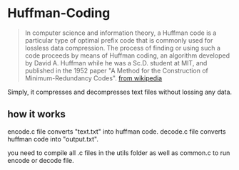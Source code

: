 # Huffman-Coding

> In computer science and information theory, a Huffman code is a particular type of optimal
  prefix code that is commonly used for lossless data compression. The process of finding or using such a code proceeds by means of Huffman coding, an algorithm developed by David A. Huffman while he was a Sc.D. student at MIT, and published in the 1952 paper "A Method for the Construction of Minimum-Redundancy Codes".
  [from wikipedia](https://en.wikipedia.org/wiki/Huffman_coding)
  
Simply, it compresses and decompresses text files without lossing any data.

## how it works
encode.c file converts "text.txt" into huffman code.
decode.c file converts huffman code into "output.txt".

you need to compile all .c files in the utils folder as well as common.c to run encode or decode file.